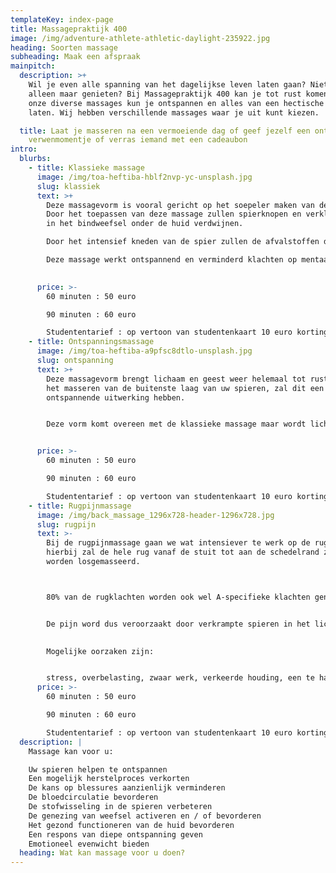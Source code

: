```yaml
---
templateKey: index-page
title: Massagepraktijk 400
image: /img/adventure-athlete-athletic-daylight-235922.jpg
heading: Soorten massage
subheading: Maak een afspraak
mainpitch:
  description: >+
    Wil je even alle spanning van het dagelijkse leven laten gaan? Niets moeten,
    alleen maar genieten? Bij Massagepraktijk 400 kan je tot rust komen.  Met
    onze diverse massages kun je ontspannen en alles van een hectische dag los
    laten. Wij hebben verschillende massages waar je uit kunt kiezen.

  title: Laat je masseren na een vermoeiende dag of geef jezelf een ontspannend
    verwenmomentje of verras iemand met een cadeaubon
intro:
  blurbs:
    - title: Klassieke massage
      image: /img/toa-heftiba-hblf2nvp-yc-unsplash.jpg
      slug: klassiek
      text: >+
        Deze massagevorm is vooral gericht op het soepeler maken van de spieren.
        Door het toepassen van deze massage zullen spierknopen en verklevingen
        in het bindweefsel onder de huid verdwijnen.

        Door het intensief kneden van de spier zullen de afvalstoffen de spieren verlaten, hierdoor zal u zich fitter gaan voelen.              

        Deze massage werkt ontspannend en verminderd klachten op mentaal en emotioneel gebied.
         

      price: >-
        60 minuten : 50 euro 

        90 minuten : 60 euro

        Studententarief : op vertoon van studentenkaart 10 euro korting op massage 
    - title: Ontspanningsmassage
      image: /img/toa-heftiba-a9pfsc8dtlo-unsplash.jpg
      slug: ontspanning
      text: >+
        Deze massagevorm brengt lichaam en geest weer helemaal tot rust. Door
        het masseren van de buitenste laag van uw spieren, zal dit een
        ontspannende uitwerking hebben.


        Deze vorm komt overeen met de klassieke massage maar wordt lichter ingezet.


      price: >-
        60 minuten : 50 euro 

        90 minuten : 60 euro

        Studententarief : op vertoon van studentenkaart 10 euro korting op massage 
    - title: Rugpijnmassage
      image: /img/back_massage_1296x728-header-1296x728.jpg
      slug: rugpijn
      text: >-
        Bij de rugpijnmassage gaan we wat intensiever te werk op de rugstreek,
        hierbij zal de hele rug vanaf de stuit tot aan de schedelrand zorgvuldig
        worden losgemasseerd. 



        80% van de rugklachten worden ook wel A-specifieke klachten genoemd, dat wil zeggen dat een arts geen medische diagnose kan stellen voor uw klachten.


        De pijn word dus veroorzaakt door verkrampte spieren in het lichaam.
         

        Mogelijke oorzaken zijn:


        stress, overbelasting, zwaar werk, verkeerde houding, een te hard of juist te zacht matras, enz.
      price: >-
        60 minuten : 50 euro 

        90 minuten : 60 euro

        Studententarief : op vertoon van studentenkaart 10 euro korting op massage 
  description: |
    Massage kan voor u:

    Uw spieren helpen te ontspannen
    Een mogelijk herstelproces verkorten
    De kans op blessures aanzienlijk verminderen
    De bloedcirculatie bevorderen
    De stofwisseling in de spieren verbeteren
    De genezing van weefsel activeren en / of bevorderen
    Het gezond functioneren van de huid bevorderen
    Een respons van diepe ontspanning geven
    Emotioneel evenwicht bieden
  heading: Wat kan massage voor u doen?
---
```

